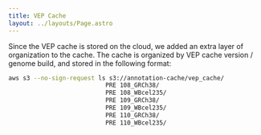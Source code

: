 ```yaml
---
title: VEP Cache
layout: ../layouts/Page.astro
---
```


Since the VEP cache is stored on the cloud, we added an extra layer of organization to the cache.
The cache is organized by VEP cache version / genome build, and stored in the following format:

```bash
aws s3 --no-sign-request ls s3://annotation-cache/vep_cache/
                           PRE 108_GRCh38/
                           PRE 108_WBcel235/
                           PRE 109_GRCh38/
                           PRE 109_WBcel235/
                           PRE 110_GRCh38/
                           PRE 110_WBcel235/
```
